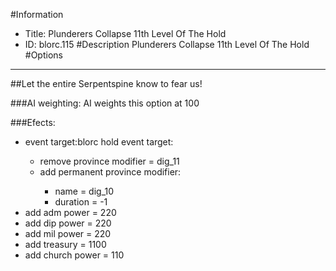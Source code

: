 #Information
 - Title: Plunderers Collapse 11th Level Of The Hold
 - ID: blorc.115
#Description
Plunderers Collapse 11th Level Of The Hold
#Options

___
##Let the entire Serpentspine know to fear us!

###AI weighting:
AI weights this option at 100


###Efects:<ul><li>event target:blorc hold event target:</li><ul><li>remove province modifier = dig_11</li><li>add permanent province modifier:</li><ul><li>name = dig_10</li><li>duration = -1</li></ul></ul><li>add adm power = 220</li><li>add dip power = 220</li><li>add mil power = 220</li><li>add treasury = 1100</li><li>add church power = 110</li></ul>
